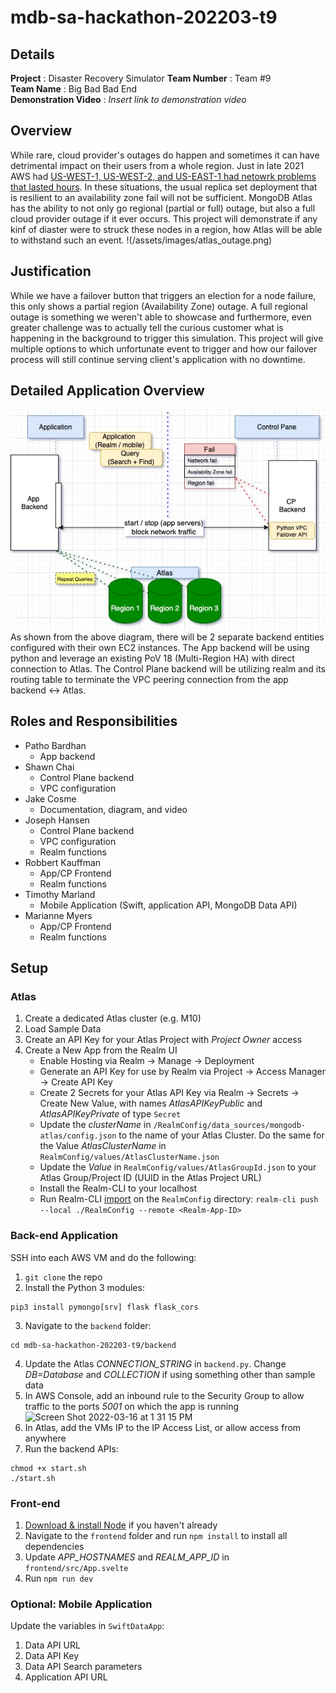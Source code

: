 # mdb-sa-hackathon-202203-t9

## Details
**Project** :  Disaster Recovery Simulator
**Team Number** : Team #9  
**Team Name** : Big Bad Bad End  
**Demonstration Video** : _Insert link to demonstration video_  

## Overview
While rare, cloud provider's outages do happen and sometimes it can have detrimental impact on their users from a whole region. Just in late 2021 AWS had [US-WEST-1, US-WEST-2, and US-EAST-1 had netowrk problems that lasted hours](https://awsmaniac.com/aws-outages/). In these situations, the usual replica set deployment that is resilient to an availability zone fail will not be sufficient. MongoDB Atlas has the ability to not only go regional (partial or full) outage, but also a full cloud provider outage if it ever occurs. This project will demonstrate if any kinf of diaster were to struck these nodes in a region, how Atlas will be able to withstand such an event.
!(/assets/images/atlas_outage.png)

## Justification
While we have a failover button that triggers an election for a node failure, this only shows a partial region (Availability Zone) outage. A full regional outage is something we weren't able to showcase and furthermore, even greater challenge was to actually tell the curious customer what is happening in the background to trigger this simulation. This project will give multiple options to which unfortunate event to trigger and how our failover process will still continue serving client's application with no downtime.

## Detailed Application Overview
![Workflow](/assets/images/Workflow_diagram.jpg)
As shown from the above diagram, there will be 2 separate backend entities configured with their own EC2 instances. The App backend will be using python and leverage an existing PoV 18 (Multi-Region HA) with direct connection to Atlas. The Control Plane backend will be utilizing realm and its routing table to terminate the VPC peering connection from the app backend <-> Atlas. 

## Roles and Responsibilities
- Patho Bardhan
    - App backend
- Shawn Chai
    - Control Plane backend
    - VPC configuration
- Jake Cosme
    - Documentation, diagram, and video
- Joseph Hansen
    - Control Plane backend
    - VPC configuration
    - Realm functions
- Robbert Kauffman
    - App/CP Frontend
    - Realm functions
- Timothy Marland
    - Mobile Application (Swift, application API, MongoDB Data API)
- Marianne Myers
    - App/CP Frontend
    - Realm functions

## Setup
### Atlas
1. Create a dedicated Atlas cluster (e.g. M10)
2. Load Sample Data
3. Create an API Key for your Atlas Project with *Project Owner* access
4. Create a New App from the Realm UI
    - Enable Hosting via Realm -> Manage -> Deployment
    - Generate an API Key for use by Realm via Project -> Access Manager -> Create API Key
    - Create 2 Secrets for your Atlas API Key via Realm -> Secrets -> Create New Value, with names *AtlasAPIKeyPublic* and *AtlasAPIKeyPrivate* of type `Secret`
    - Update the *clusterName* in `/RealmConfig/data_sources/mongodb-atlas/config.json` to the name of your Atlas Cluster. Do the same for the Value *AtlasClusterName* in `RealmConfig/values/AtlasClusterName.json`
    - Update the *Value* in `RealmConfig/values/AtlasGroupId.json` to your Atlas Group/Project ID (UUID in the Atlas Project URL)
    - Install the Realm-CLI to your localhost
    - Run Realm-CLI [import](https://docs.mongodb.com/realm/manage-apps/deploy/manual/deploy-cli/) on the `RealmConfig` directory: `realm-cli push --local ./RealmConfig --remote <Realm-App-ID>`


### Back-end Application
SSH into each AWS VM and do the following:
1. `git clone` the repo
2. Install the Python 3 modules: 
```shell
pip3 install pymongo[srv] flask flask_cors
```
3. Navigate to the `backend` folder:
```shell
cd mdb-sa-hackathon-202203-t9/backend
```
4. Update the Atlas *CONNECTION_STRING* in `backend.py`. Change *DB=Database* and *COLLECTION* if using something other than sample data
5. In AWS Console, add an inbound rule to the Security Group to allow traffic to the ports *5001* on which the app is running
![Screen Shot 2022-03-16 at 1 31 15 PM](https://user-images.githubusercontent.com/5925280/158663612-052208fc-27e3-4eea-8edc-500ade83d3ea.jpeg)
6. In Atlas, add the VMs IP to the IP Access List, or allow access from anywhere
7. Run the backend APIs:
```shell
chmod +x start.sh
./start.sh
```

### Front-end
1. [Download & install Node](https://nodejs.org/en/download/) if you haven't already
2. Navigate to the `frontend` folder and run `npm install` to install all dependencies
3. Update *APP_HOSTNAMES* and *REALM_APP_ID* in `frontend/src/App.svelte`
4. Run `npm run dev`

### Optional: Mobile Application
Update the variables in `SwiftDataApp`:
1. Data API URL
2. Data API Key
3. Data API Search parameters
4. Application API URL
